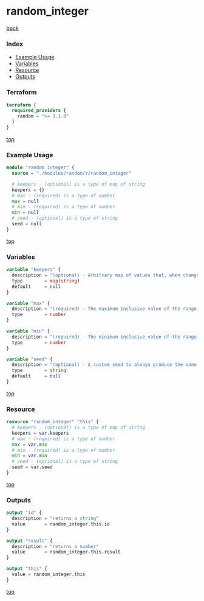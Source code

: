 # random_integer

[back](../random.md)

### Index

- [Example Usage](#example-usage)
- [Variables](#variables)
- [Resource](#resource)
- [Outputs](#outputs)

### Terraform

```terraform
terraform {
  required_providers {
    random = ">= 3.1.0"
  }
}
```

[top](#index)

### Example Usage

```terraform
module "random_integer" {
  source = "./modules/random/r/random_integer"

  # keepers - (optional) is a type of map of string
  keepers = {}
  # max - (required) is a type of number
  max = null
  # min - (required) is a type of number
  min = null
  # seed - (optional) is a type of string
  seed = null
}
```

[top](#index)

### Variables

```terraform
variable "keepers" {
  description = "(optional) - Arbitrary map of values that, when changed, will trigger recreation of resource. See [the main provider documentation](../index.html) for more information."
  type        = map(string)
  default     = null
}

variable "max" {
  description = "(required) - The maximum inclusive value of the range."
  type        = number
}

variable "min" {
  description = "(required) - The minimum inclusive value of the range."
  type        = number
}

variable "seed" {
  description = "(optional) - A custom seed to always produce the same value."
  type        = string
  default     = null
}
```

[top](#index)

### Resource

```terraform
resource "random_integer" "this" {
  # keepers - (optional) is a type of map of string
  keepers = var.keepers
  # max - (required) is a type of number
  max = var.max
  # min - (required) is a type of number
  min = var.min
  # seed - (optional) is a type of string
  seed = var.seed
}
```

[top](#index)

### Outputs

```terraform
output "id" {
  description = "returns a string"
  value       = random_integer.this.id
}

output "result" {
  description = "returns a number"
  value       = random_integer.this.result
}

output "this" {
  value = random_integer.this
}
```

[top](#index)